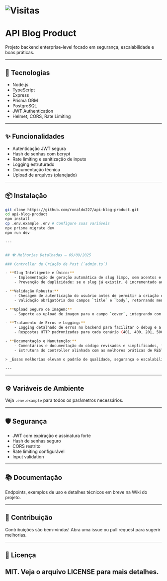 # ![Visitas](https://komarev.com/ghpvc/?username=ronaldo227&label=Visualizações&color=0e75b6&style=flat)

# API Blog Product

Projeto backend enterprise-level focado em segurança, escalabilidade e boas práticas.

---

## 🚀 Tecnologias

- Node.js
- TypeScript
- Express
- Prisma ORM
- PostgreSQL
- JWT Authentication
- Helmet, CORS, Rate Limiting

---

## ✨ Funcionalidades

- Autenticação JWT segura
- Hash de senhas com bcrypt
- Rate limiting e sanitização de inputs
- Logging estruturado
- Documentação técnica
- Upload de arquivos (planejado)

---

## 📦 Instalação

```bash
git clone https://github.com/ronaldo227/api-blog-product.git
cd api-blog-product
npm install
cp .env.example .env # Configure suas variáveis
npx prisma migrate dev
npm run dev

---


## 🛠️ Melhorias Detalhadas — 09/09/2025

### Controller de Criação de Post (`admin.ts`)

- **Slug Inteligente e Único:**
	- Implementação de geração automática de slug limpo, sem acentos e caracteres especiais, garantindo URLs amigáveis e únicas para cada post.
	- Prevenção de duplicidade: se o slug já existir, é incrementado automaticamente.

- **Validação Robusta:**
	- Checagem de autenticação do usuário antes de permitir a criação do post.
	- Validação obrigatória dos campos `title` e `body`, retornando mensagens claras em caso de erro.

- **Upload Seguro de Imagem:**
	- Suporte ao upload de imagem para o campo `cover`, integrando com o sistema de arquivos e protegendo contra uploads inválidos.

- **Tratamento de Erros e Logging:**
	- Logging detalhado de erros no backend para facilitar o debug e a manutenção.
	- Respostas HTTP padronizadas para cada cenário (401, 400, 201, 500).

- **Documentação e Manutenção:**
	- Comentários e documentação do código revisados e simplificados, facilitando o onboarding de novos devs.
	- Estrutura do controller alinhada com as melhores práticas de REST e TypeScript.

> _Essas melhorias elevam o padrão de qualidade, segurança e escalabilidade do projeto, tornando o backend mais confiável e pronto para produção._

---

```

---

## ⚙️ Variáveis de Ambiente

Veja `.env.example` para todos os parâmetros necessários.

---

## 🛡️ Segurança

- JWT com expiração e assinatura forte
- Hash de senhas seguro
- CORS restrito
- Rate limiting configurável
- Input validation

---

## 📚 Documentação

Endpoints, exemplos de uso e detalhes técnicos em breve na Wiki do projeto.

---

## 🤝 Contribuição

Contribuições são bem-vindas! Abra uma issue ou pull request para sugerir melhorias.

---

## 📄 Licença

MIT. Veja o arquivo LICENSE para mais detalhes.
---



